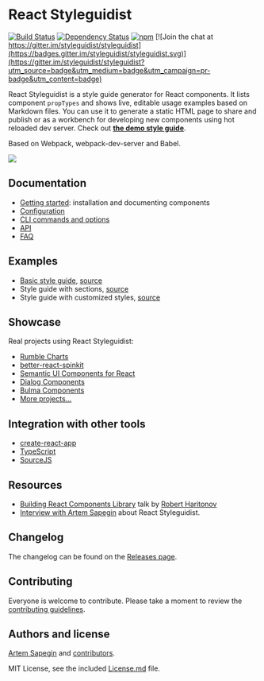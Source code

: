 # React Styleguidist

[![Build Status](https://travis-ci.org/sapegin/react-styleguidist.svg)](https://travis-ci.org/sapegin/react-styleguidist)
[![Dependency Status](https://david-dm.org/sapegin/react-styleguidist.svg)](https://david-dm.org/sapegin/react-styleguidist)
[![npm](https://img.shields.io/npm/v/react-styleguidist.svg)](https://www.npmjs.com/package/react-styleguidist) 
[![Join the chat at https://gitter.im/styleguidist/styleguidist](https://badges.gitter.im/styleguidist/styleguidist.svg)](https://gitter.im/styleguidist/styleguidist?utm_source=badge&utm_medium=badge&utm_campaign=pr-badge&utm_content=badge)


React Styleguidist is a style guide generator for React components. It lists component `propTypes` and shows live, editable usage examples based on Markdown files. You can use it to generate a static HTML page to share and publish or as a workbench for developing new components using hot reloaded dev server. Check out [**the demo style guide**](http://sapegin.github.io/react-styleguidist/).

Based on Webpack, webpack-dev-server and Babel.

![](https://s3.amazonaws.com/f.cl.ly/items/3i0E1D1L1c1m1s2G1d0y/Screen%20Recording%202015-09-24%20at%2009.49%20AM.gif)

## Documentation

* [Getting started](./docs/GettingStarted.md): installation and documenting components
* [Configuration](./docs/Configuration.md)
* [CLI commands and options](./docs/CLI.md)
* [API](./docs/API.md)
* [FAQ](./docs/FAQ.md)

## Examples

* [Basic style guide](http://sapegin.github.io/react-styleguidist/), [source](./examples/basic)
* Style guide with sections, [source](./examples/sections)
* Style guide with customized styles, [source](./examples/customised)

## Showcase

Real projects using React Styleguidist:

* [Rumble Charts](http://rumbleinc.github.io/rumble-js-charts/)
* [better-react-spinkit](http://better-react-spinkit.benjamintatum.com/)
* [Semantic UI Components for React](http://hallister.github.io/semantic-react/)
* [Dialog Components](https://dialogs.github.io/dialog-web-components/)
* [Bulma Components](http://bokuweb.github.io/re-bulma/)
* [More projects…](https://github.com/sapegin/react-styleguidist/issues/127)

## Integration with other tools

* [create-react-app](https://github.com/just-boris/react-app-styleguidist)
* [TypeScript](https://github.com/pvasek/react-docgen-typescript)
* [SourceJS](https://github.com/sourcejs/sourcejs-react-styleguidist)

## Resources

* [Building React Components Library](https://skillsmatter.com/skillscasts/8140-building-react-components-library) talk by [Robert Haritonov](https://github.com/operatino)
* [Interview with Artem Sapegin](http://survivejs.com/blog/styleguidist-interview/) about React Styleguidist.

## Changelog

The changelog can be found on the [Releases page](https://github.com/sapegin/react-styleguidist/releases).

## Contributing

Everyone is welcome to contribute. Please take a moment to review the [contributing guidelines](Contributing.md).

## Authors and license

[Artem Sapegin](http://sapegin.me) and [contributors](https://github.com/sapegin/react-styleguidist/graphs/contributors).

MIT License, see the included [License.md](License.md) file.
